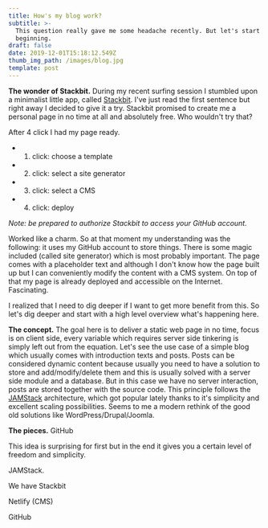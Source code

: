 ```yaml
---
title: How's my blog work?
subtitle: >-
  This question really gave me some headache recently. But let's start at the
  beginning.
draft: false
date: 2019-12-01T15:18:12.549Z
thumb_img_path: /images/blog.jpg
template: post
---
```

**The wonder of Stackbit.** During my recent surfing session I stumbled upon a minimalist little app, called [Stackbit](https://www.stackbit.com/). I've just read the first sentence but right away I decided to give it a try. Stackbit promised to create me a personal page in no time at all and absolutely free. Who wouldn't try that? 

After 4 click I had my page ready.

* 1. click: choose a template
* 2. click: select a site generator
* 3. click: select a CMS
* 4. click: deploy

*Note: be prepared to authorize Stackbit to access your GitHub account.*

Worked like a charm. So at that moment my understanding was the following: it uses my GitHub account to store things. There is some magic included (called site generator) which is most probably important. The page comes with a placeholder text and although I don't know how the page built up but I can conveniently modify the content with a CMS system. On top of that my page is already deployed and accessible on the Internet. Fascinating.

I realized that I need to dig deeper if I want to get more benefit from this. So let's dig deeper and start with a high level overview what's happening here.

**The concept.** The goal here is to deliver a static web page in no time, focus is on client side, every variable which requires server side tinkering is simply left out from the equation. Let's see the use case of a simple blog which usually comes with introduction texts and posts. Posts can be considered dynamic content because usually you need to have a solution to store and add/modify/delete them and this is usually solved with a server side module and a database. But in this case we have no server interaction, posts are stored together with the source code. This principle follows the [JAMStack](https://jamstack.org/) architecture, which got popular lately thanks to it's simplicity and excellent scaling possibilities. Seems to me a modern rethink of the good old solutions like WordPress/Drupal/Joomla.

**The pieces.** GitHub



This idea is surprising for first but in the end it gives you a certain level of freedom and simplicity. 

JAMStack.

We have Stackbit 

Netlify (CMS)

GitHub
